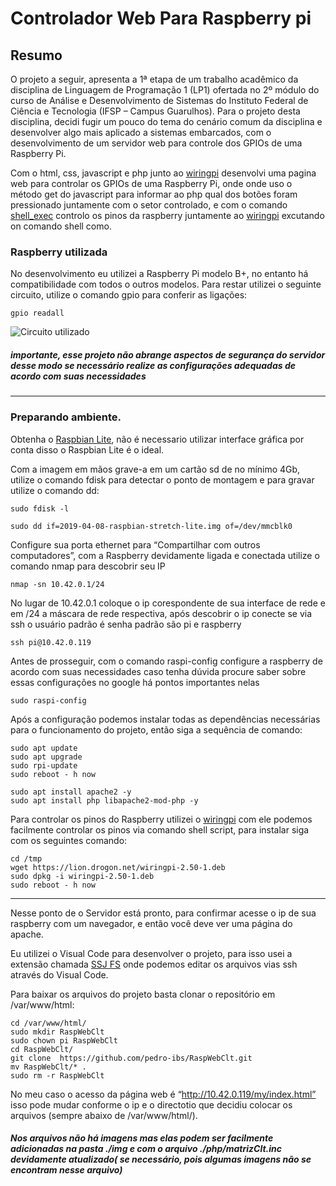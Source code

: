 # Controlador Web Para Raspberry pi

## Resumo
O projeto a seguir, apresenta a 1ª etapa de um trabalho acadêmico da disciplina de Linguagem de Programação 1 (LP1) ofertada no 2º módulo do curso de Análise e Desenvolvimento de Sistemas do Instituto Federal de Ciência e Tecnologia (IFSP – Campus Guarulhos). Para o projeto desta disciplina, decidi fugir um pouco do tema do cenário comum da disciplina e desenvolver algo mais aplicado a sistemas embarcados, com o desenvolvimento de um servidor web para controle dos GPIOs de uma Raspberry Pi.

Com o html, css, javascript e php junto ao [wiringpi](http://wiringpi.com/) desenvolvi uma pagina web para controlar os GPIOs de uma Raspberry Pi, onde onde uso o método get do javascript para informar ao php qual dos botões foram pressionado juntamente com o setor controlado, e com o comando [shell_exec](https://www.php.net/manual/pt_BR/function.shell-exec.php) controlo os pinos da raspberry juntamente ao [wiringpi](http://wiringpi.com/) excutando on comando shell como.


### Raspberry utilizada 
No desenvolvimento eu utilizei a Raspberry Pi modelo B+, no entanto há compatibilidade com todos o outros modelos. Para restar utilizei o seguinte circuito, utilize o comando gpio para conferir as ligações:

```
gpio readall
```

![Circuito utilizado](https://github.com/pedro-ibs/RaspWebClt/blob/master/Screenshot_20190428_231149.png)



##### importante, esse projeto não abrange aspectos de segurança do servidor desse modo se necessário realize as configurações adequadas  de acordo com suas necessidades

---

### Preparando ambiente.

Obtenha o [Raspbian Lite](https://www.raspberrypi.org/downloads/raspbian/), não é necessario utilizar interface gráfica por conta disso o Raspbian Lite é o ideal.

Com a imagem em mãos grave-a em um cartão sd de no mínimo 4Gb, utilize o comando fdisk para detectar o ponto de montagem e para gravar utilize o comando dd:

```
sudo fdisk -l
```
```
sudo dd if=2019-04-08-raspbian-stretch-lite.img of=/dev/mmcblk0
```

Configure sua porta ethernet para “Compartilhar com outros computadores”, com a Raspberry devidamente  ligada e conectada utilize o comando nmap para descobrir seu IP

```
nmap -sn 10.42.0.1/24
```
No lugar de 10.42.0.1 coloque o ip corespondente de sua interface de rede e em /24 a máscara de rede respectiva, após descobrir o ip conecte se via ssh o usuário padrão é senha padrão são  pi e raspberry

```
ssh pi@10.42.0.119
```

Antes de prosseguir,  com o comando raspi-config configure a raspberry de acordo com suas necessidades caso tenha dúvida procure saber sobre essas configurações no google há pontos importantes nelas
 
```
sudo raspi-config
```
Após a configuração podemos instalar todas as dependências necessárias para o funcionamento do projeto, então siga a sequência de comando:

```
sudo apt update
sudo apt upgrade
sudo rpi-update
sudo reboot - h now
```

```
sudo apt install apache2 -y
sudo apt install php libapache2-mod-php -y
```
Para controlar os pinos do Raspberry utilizei o [wiringpi](http://wiringpi.com/) com ele podemos facilmente controlar os pinos via comando shell script, para instalar siga com os seguintes comando:

```
cd /tmp
wget https://lion.drogon.net/wiringpi-2.50-1.deb
sudo dpkg -i wiringpi-2.50-1.deb
sudo reboot - h now
```
---

Nesse ponto de o Servidor está pronto, para confirmar acesse o ip de sua raspberry  com um navegador, e então você deve ver uma página do apache.

Eu utilizei o Visual Code para desenvolver o projeto, para isso usei a extensão chamada [SSJ FS](https://github.com/SchoofsKelvin/vscode-sshfs) onde podemos editar os arquivos vias ssh através do Visual Code.

Para baixar os arquivos do projeto basta clonar o repositório em /var/www/html:

```
cd /var/www/html/
sudo mkdir RaspWebClt
sudo chown pi RaspWebClt
cd RaspWebClt/
git clone  https://github.com/pedro-ibs/RaspWebClt.git
mv RaspWebClt/* .
sudo rm -r RaspWebClt
```

No meu caso o acesso da página web é “http://10.42.0.119/my/index.html”  isso pode mudar conforme o ip e o directotio que decidiu colocar os arquivos (sempre abaixo de  /var/www/html/).

##### Nos arquivos não há imagens mas elas podem ser facilmente adicionadas na pasta ./img e com o arquivo ./php/matrizClt.inc devidamente atualizado( se necessário, pois algumas imagens não se encontram nesse arquivo)


